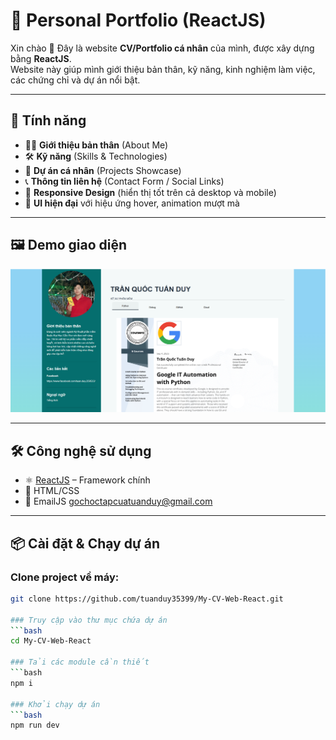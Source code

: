 # 💼 Personal Portfolio (ReactJS)

Xin chào 👋 Đây là website **CV/Portfolio cá nhân** của mình, được xây dựng bằng **ReactJS**.  
Website này giúp mình giới thiệu bản thân, kỹ năng, kinh nghiệm làm việc, các chứng chỉ và dự án nổi bật.  

---

## 🚀 Tính năng

- 🧑‍💻 **Giới thiệu bản thân** (About Me)
- 🛠 **Kỹ năng** (Skills & Technologies)
- 📂 **Dự án cá nhân** (Projects Showcase)
- 📞 **Thông tin liên hệ** (Contact Form / Social Links)
- 📱 **Responsive Design** (hiển thị tốt trên cả desktop và mobile)
- 🎨 **UI hiện đại** với hiệu ứng hover, animation mượt mà

---

## 🖼️ Demo giao diện

![Ảnh demo](./public/demo.png)

---

## 🛠️ Công nghệ sử dụng

- ⚛️ [ReactJS](https://react.dev/) – Framework chính
- 🎨 HTML/CSS
- 📧 EmailJS gochoctapcuatuanduy@gmail.com

---

## 📦 Cài đặt & Chạy dự án

### Clone project về máy:

```bash
git clone https://github.com/tuanduy35399/My-CV-Web-React.git

### Truy cập vào thư mục chứa dự án
```bash
cd My-CV-Web-React

### Tải các module cần thiết
```bash
npm i

### Khởi chạy dự án
```bash
npm run dev
